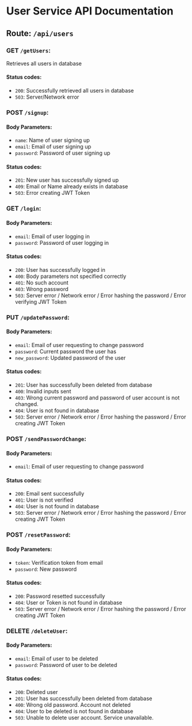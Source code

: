 # User Service API Documentation
## Route: `/api/users`

### GET `/getUsers`:
Retrieves all users in database
#### Status codes:
- `200`: Successfully retrieved all users in database
- `503`: Server/Network error

### POST `/signup`:
#### Body Parameters:
- `name`: Name of user signing up
- `email`: Email of user signing up
- `password`: Password of user signing up
#### Status codes:
- `201`: New user has successfully signed up
- `409`: Email or Name already exists in database
- `503`: Error creating JWT Token

### GET `/login`:
#### Body Parameters:
- `email`: Email of user logging in
- `password`: Password of user logging in
#### Status codes:
- `200`: User has successfully logged in
- `400`: Body parameters not specified correctly
- `401`: No such account
- `403`: Wrong password
- `503`: Server error / Network error / Error hashing the password / Error verifying JWT Token

### PUT `/updatePassword`:
#### Body Parameters:
- `email`: Email of user requesting to change password
- `password`: Current password the user has
- `new_password`: Updated password of the user
#### Status codes:
- `201`: User has successfully been deleted from database
- `400`: Invalid inputs sent
- `403`: Wrong current password and password of user account is not changed.
- `404`: User is not found in database
- `503`: Server error / Network error / Error hashing the password / Error creating JWT Token


### POST `/sendPasswordChange`:
#### Body Parameters:
- `email`: Email of user requesting to change password
#### Status codes:
- `200`: Email sent successfully
- `401`: User is not verified
- `404`: User is not found in database
- `503`: Server error / Network error / Error hashing the password / Error creating JWT Token

### POST `/resetPassword`:
#### Body Parameters:
- `token`: Verification token from email
- `password`: New password
#### Status codes:
- `200`: Password resetted successfully
- `404`: User or Token is not found in database
- `503`: Server error / Network error / Error hashing the password / Error creating JWT Token

### DELETE `/deleteUser`:
#### Body Parameters:
- `email`: Email of user to be deleted
- `password`: Password of user to be deleted
#### Status codes:
- `200`: Deleted user
- `201`: User has successfully been deleted from database
- `400`: Wrong old password. Account not deleted
- `404`: User to be deleted is not found in database
- `503`: Unable to delete user account. Service unavailable.

